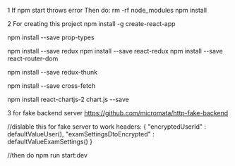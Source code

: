 1
If npm start throws error
Then do:
rm -rf node_modules
npm install


2
For creating this project 
npm install -g create-react-app

npm install --save prop-types

npm install --save redux
npm install --save react-redux
npm install --save react-router-dom

npm install --save redux-thunk

npm install --save cross-fetch

npm install react-chartjs-2 chart.js --save

3
for fake backend server
https://github.com/micromata/http-fake-backend


//dislable this for fake server to work
headers: {
                    "encryptedUserId" : defaultValueUser(),
                    "examSettingsDtoEncrypted" : defaultValueExamSettings()
 }
 
 //then do
 npm run start:dev
